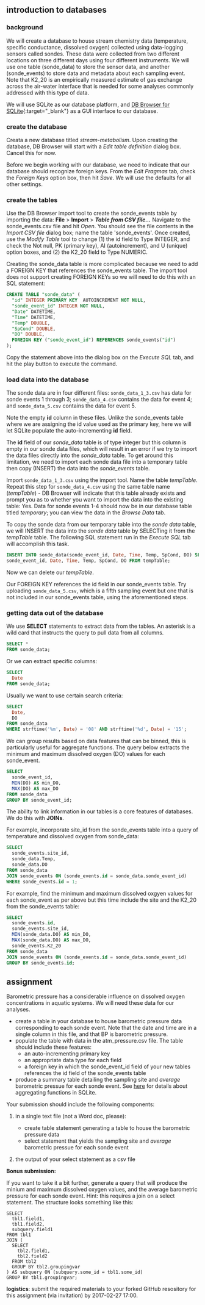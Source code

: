 introduction to databases
-------------------------

### background

We will create a database to house stream chemistry data (temperature, specific
conductance, dissolved oxygen) collected using data-logging sensors called
sondes. These data were collected from two different locations on three
different days using four different instruments. We will use one table
(sonde\_data) to store the sensor data, and another (sonde\_events) to store
data and metadata about each sampling event.  Note that K2\_20 is an
empirically measured estimate of gas exchange across the air-water interface
that is needed for some analyses commonly addressed with this type of data.

We will use SQLite as our database platform, and [DB Browser for
SQLite](http://sqlitebrowser.org/){:target="\_blank"} as a GUI interface to our
database.

### create the database

Creata a new database titled _stream-metabolism_. Upon creating the database,
DB Browser will start with a _Edit table definition_ dialog box. Cancel this
for now.

Before we begin working with our database, we need to indicate that our
database should recognize foreign keys. From the _Edit Pragmas_ tab, check the
_Foreign Keys_ option box, then hit _Save_. We will use the defaults for all
other settings.

### create the tables

Use the DB Browser import tool to create the sonde\_events table by importing
the data: **File** > **Import** > ***Table from CSV file...*** Navigate to the
sonde\_events.csv file and hit _Open_. You should see the file contents in the
_Import CSV file_ dialog box; name the table 'sonde\_events'. Once created, use
the _Modify Table_ tool to change (1) the id field to Type INTEGER, and check the
Not null, PK (primary key), AI (autoincrement), and U (unique) option boxes,
and (2) the K2\_20 field to Type NUMERIC.

Creating the sonde\_data table is more complicated because we need to add a
FOREIGN KEY that references the sonde\_events table. The import tool does not
support creating FOREIGN KEYs so we will need to do this with an SQL statement:

```sql
CREATE TABLE "sonde_data" (
  "id" INTEGER PRIMARY KEY  AUTOINCREMENT NOT NULL,
  "sonde_event_id" INTEGER NOT NULL,
  "Date" DATETIME,
  "Time" DATETIME,
  "Temp" DOUBLE,
  "SpCond" DOUBLE,
  "DO" DOUBLE,
  FOREIGN KEY ("sonde_event_id") REFERENCES sonde_events("id")
);
```

Copy the statement above into the dialog box on the _Execute SQL_ tab, and hit
the play button to execute the command.

### load data into the database

The sonde data are in four different files: ```sonde_data_1_3.csv``` has data for
sonde events 1 through 3; ```sonde_data_4.csv``` contains the data for event 4; and
```sonde_data_5.csv``` contains the data for event 5.

Note the empty **id** column in these files. Unlike the sonde\_events table where
we are assigning the id value used as the primary key, here we will let SQLite
populate the auto-incrementing **id** field.

The **id** field of our _sonde\_data_ table is of type integer but this column
is empty in our sonde data files, which will result in an error if we try to
import the data files directly into the _sonde\_data_ table. To get around this
limitation, we need to import each sonde data file into a temporary table then
copy (INSERT) the data into the _sonde\_events_ table.

Import ```sonde_data_1_3.csv``` using the import tool. Name the table _tempTable_.
Repeat this step for ```sonde_data_4.csv``` using the same table name (_tempTable_)
\- DB Browser will indicate that this table already exists and prompt you as to
whether you want to import the data into the existing table: Yes. Data for
sonde events 1-4 should now be in our database table titled _temporary_; you
can view the data in the _Browse Data_ tab.

To copy the sonde data from our temporary table into the _sonde data_ table, we
will INSERT the data into the _sonde data_ table by SELECTing it from the
_tempTable_ table. The following SQL statement run in the _Execute SQL_ tab
will accomplish this task.

```sql
INSERT INTO sonde_data(sonde_event_id, Date, Time, Temp, SpCond, DO) SELECT
sonde_event_id, Date, Time, Temp, SpCond, DO FROM tempTable;
```

Now we can delete our _tempTable_.

Our FOREIGN KEY references the id field in our sonde\_events table. Try
uploading ```sonde_data_5.csv```, which is a fifth sampling event but one that is
not included in our sonde\_events table, using the aforementioned steps.

### getting data out of the database

We use **SELECT** statements to extract data from the tables. An
asterisk is a wild card that instructs the query to pull data from all
columns.

```sql 
SELECT * 
FROM sonde_data;
```

Or we can extract specific columns:

```sql 
SELECT 
  Date 
FROM sonde_data;
```

Usually we want to use certain search criteria:

```sql 
SELECT
  Date,
  DO
FROM sonde_data 
WHERE strftime('%m', Date) = '08' AND strftime('%d', Date) = '15';
```

We can group results based on data features that can be binned, this is
particularly useful for aggregate functions. The query below extracts the
minimum and maximum dissolved oxygen (DO) values for each sonde\_event.

```sql 
SELECT
  sonde_event_id,
  MIN(DO) AS min_DO,
  MAX(DO) AS max_DO
FROM sonde_data 
GROUP BY sonde_event_id;
```

The ability to link information in our tables is a core features of databases.
We do this with **JOINs**.

For example, incorporate site\_id from the sonde\_events table into a query of
temperature and dissolved oxygen from sonde\_data:

```sql 
SELECT
  sonde_events.site_id,
  sonde_data.Temp,
  sonde_data.DO
FROM sonde_data 
JOIN sonde_events ON (sonde_events.id = sonde_data.sonde_event_id)
WHERE sonde_events.id = 1;
```

For example, find the minimum and maximum dissolved oxgyen values for each
sonde\_event as per above but this time include the site and the K2\_20 from
the sonde\_events table:

```sql 
SELECT
  sonde_events.id,
  sonde_events.site_id,
  MIN(sonde_data.DO) AS min_DO,
  MAX(sonde_data.DO) AS max_DO,
  sonde_events.K2_20
FROM sonde_data 
JOIN sonde_events ON (sonde_events.id = sonde_data.sonde_event_id)
GROUP BY sonde_events.id;
```

assignment
----------

Barometric pressure has a considerable influence on dissolved oxygen
concentrations in aquatic systems. We will need these data for our
analyses.

-   create a table in your database to house barometric pressure data
    corresponding to each sonde event. Note that the date and time are
    in a single column in this file, and that BP is barometric pressure.
-   populate the table with data in the atm\_pressure.csv file. The
    table should include these features:
    -   an auto-incrementing primary key
    -   an appropriate data type for each field
    -   a foreign key in which the sonde\_event\_id field of your new
        tables references the id field of the sonde\_events table
-   produce a summary table detailing the sampling site and *average*
    barometric pressue for each sonde event. See
    [here](https://www.sqlite.org/lang_aggfunc.html) for details about
    aggregating functions in SQLite.

Your submission should include the following components:

1.  in a single text file (not a Word doc, please):
    -   create table statement generating a table to house the
        barometric pressure data
    -   select statement that yields the sampling site and *average*
        barometric pressue for each sonde event

2.  the output of your select statement as a csv file

**Bonus submission:**

If you want to take it a bit further, generate a query that will produce
the minium and maximum dissolved oxygen values, and the average
barometric pressure for each sonde event. Hint: this requires a join on
a select statement. The structure looks something like this:

    SELECT
      tbl1.field1,
      tbl1.field2,
      subquery.field1
    FROM tbl1
    JOIN (
      SELECT 
        tbl2.field1,
        tbl2.field2
      FROM tbl2
      GROUP BY tbl2.groupingvar
    ) AS subquery ON (subquery.some_id = tbl1.some_id)
    GROUP BY tbl1.groupingvar;

**logistics**: submit the required materials to your forked GitHub
resository for this assignment (via invitation) by 2017-02-27 17:00.
